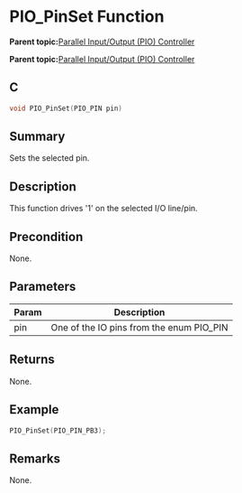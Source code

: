# PIO\_PinSet Function

**Parent topic:**[Parallel Input/Output \(PIO\) Controller](GUID-6E00A15D-D08A-43FF-A05A-C91E7717B5DE.md)

**Parent topic:**[Parallel Input/Output \(PIO\) Controller](GUID-CDD19539-F154-487B-A93E-CE1F75932EB8.md)

## C

```c
void PIO_PinSet(PIO_PIN pin)
```

## Summary

Sets the selected pin.

## Description

This function drives '1' on the selected I/O line/pin.

## Precondition

None.

## Parameters

|Param|Description|
|-----|-----------|
|pin|One of the IO pins from the enum PIO\_PIN|

## Returns

None.

## Example

```c
PIO_PinSet(PIO_PIN_PB3);
```

## Remarks

None.

